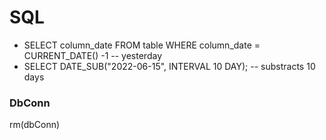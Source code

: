 # SQL #

- SELECT column_date FROM table WHERE column_date = CURRENT_DATE() -1 -- yesterday
- SELECT DATE_SUB("2022-06-15", INTERVAL 10 DAY); -- substracts 10 days

### DbConn

rm(dbConn)

